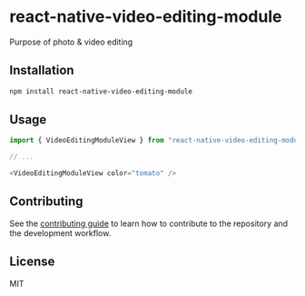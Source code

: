# react-native-video-editing-module

Purpose of photo & video editing

## Installation

```sh
npm install react-native-video-editing-module
```

## Usage

```js
import { VideoEditingModuleView } from "react-native-video-editing-module";

// ...

<VideoEditingModuleView color="tomato" />
```

## Contributing

See the [contributing guide](CONTRIBUTING.md) to learn how to contribute to the repository and the development workflow.

## License

MIT
